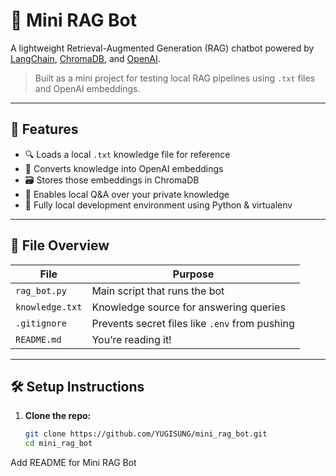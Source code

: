 # 🧠 Mini RAG Bot

A lightweight Retrieval-Augmented Generation (RAG) chatbot powered by [LangChain](https://www.langchain.com/), [ChromaDB](https://www.trychroma.com/), and [OpenAI](https://platform.openai.com/).

> Built as a mini project for testing local RAG pipelines using `.txt` files and OpenAI embeddings.

---

## 🚀 Features

- 🔍 Loads a local `.txt` knowledge file for reference
- 🧠 Converts knowledge into OpenAI embeddings
- 🗃️ Stores those embeddings in ChromaDB
- 💬 Enables local Q&A over your private knowledge
- 🧪 Fully local development environment using Python & virtualenv

---

## 📁 File Overview

| File               | Purpose                                      |
|--------------------|----------------------------------------------|
| `rag_bot.py`       | Main script that runs the bot                |
| `knowledge.txt`    | Knowledge source for answering queries       |
| `.gitignore`       | Prevents secret files like `.env` from pushing |
| `README.md`        | You’re reading it!                           |

---

## 🛠️ Setup Instructions

1. **Clone the repo:**
   ```bash
   git clone https://github.com/YUGISUNG/mini_rag_bot.git
   cd mini_rag_bot
Add README for Mini RAG Bot
